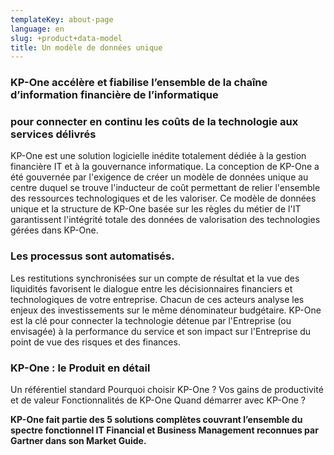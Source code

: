 ```yaml
---
templateKey: about-page
language: en
slug: +product+data-model
title: Un modèle de données unique
---
```

### KP-One accélère et fiabilise l’ensemble de la chaîne d’information financière de l’informatique 
### **pour connecter en continu les coûts de la technologie aux services délivrés**

KP-One est une solution logicielle inédite totalement dédiée à la gestion financière IT et à la gouvernance informatique. 
La conception de KP-One a été gouvernée par l'exigence de créer un modèle de données unique au centre duquel se trouve l'inducteur de coût permettant de relier l'ensemble des ressources technologiques et de les valoriser.
Ce modèle de données unique et la structure de KP-One basée sur les règles du métier de l'IT garantissent l'intégrité totale des données de valorisation des technologies gérées dans KP-One.
 
### Les processus sont automatisés.

Les restitutions synchronisées sur un compte de résultat et la vue des liquidités favorisent le dialogue entre les décisionnaires financiers et technologiques de votre entreprise. Chacun de ces acteurs analyse les enjeux des investissements sur le même dénominateur budgétaire.
KP-One est la clé pour connecter la technologie détenue par l'Entreprise (ou envisagée) à la performance du service et son impact sur l'Entreprise du point de vue des risques et des finances.

### KP-One : le Produit en détail

Un référentiel standard
Pourquoi choisir KP-One ?
Vos gains de productivité et de valeur
Fonctionnalités de KP-One
Quand démarrer avec KP-One ?

**KP-One fait partie des 5 solutions complètes couvrant l’ensemble du spectre fonctionnel IT Financial et Business Management reconnues par Gartner dans son Market Guide.**
